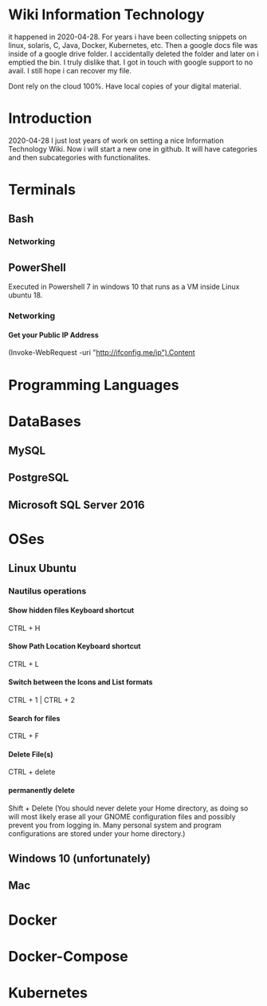 # Wiki Information Technology
it happened in 2020-04-28. For years i have been collecting snippets on linux, solaris, C, Java, Docker, Kubernetes, etc.
Then a google docs file was inside of a google drive folder. I accidentally deleted the folder and later on i emptied the bin. I truly dislike that. 
I got in touch with google support to no avail. 
I still hope i can recover my file.

Dont rely on the cloud 100%. Have local copies of your digital material.

# Introduction
2020-04-28 I just lost years of work on setting a nice Information Technology Wiki. Now i will start a new one in github.
It will have categories and then subcategories with functionalites.

# Terminals

## Bash

### Networking

## PowerShell 
Executed in Powershell 7 in windows 10 that runs as a VM inside Linux ubuntu 18.

### Networking

#### Get your Public IP Address
(Invoke-WebRequest -uri "http://ifconfig.me/ip").Content




# Programming Languages



# DataBases
## MySQL

## PostgreSQL

## Microsoft SQL Server 2016

# OSes
## Linux Ubuntu
### Nautilus operations
#### Show hidden files Keyboard shortcut
CTRL + H
#### Show Path Location Keyboard shortcut
CTRL + L
#### Switch between the Icons and List formats
CTRL + 1 | CTRL + 2
#### Search for files
CTRL + F
#### Delete File(s)
CTRL + delete
#### permanently delete
Shift + Delete
(You should never delete your Home directory, as doing so will most likely erase all your GNOME configuration files and possibly prevent you from logging in. Many personal system and program configurations are stored under your home directory.)


## Windows 10 (unfortunately)

## Mac


# Docker

# Docker-Compose

# Kubernetes
